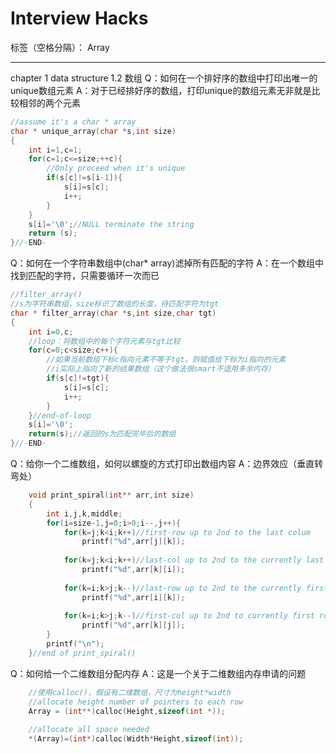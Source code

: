 ﻿# Interview Hacks

标签（空格分隔）： Array

---

chapter 1 data structure
1.2 数组
Q：如何在一个排好序的数组中打印出唯一的unique数组元素
A：对于已经排好序的数组，打印unique的数组元素无非就是比较相邻的两个元素
```C
//assume it's a char * array
char * unique_array(char *s,int size)
{
    int i=1,c=1;
    for(c=1;c<=size;++c){
        //Only proceed when it's unique
        if(s[c]!=s[i-1]){
            s[i]=s[c];
            i++;
        }
    }
    s[i]='\0';//NULL terminate the string
    return (s);
}//-END-
```

Q：如何在一个字符串数组中(char* array)滤掉所有匹配的字符
A：在一个数组中找到匹配的字符，只需要循环一次而已
```C
//filter_array()
//s为字符串数组，size标识了数组的长度，待匹配字符为tgt
char * filter_array(char *s,int size,char tgt)
{
    int i=0,c;
    //loop：将数组中的每个字符元素与tgt比较
    for(c=0;c<size;c++){
        //如果当前数组下标c指向元素不等于tgt，则赋值给下标为i指向的元素
        //i实际上指向了新的结果数组（这个做法很smart不适用多余内存）
        if(s[c]!=tgt){
            s[i]=s[c];
            i++;
        }
    }//end-of-loop
    s[i]='\0';
    return(s);//返回的s为匹配完毕后的数组
}//-END-
```

Q：给你一个二维数组，如何以螺旋的方式打印出数组内容
A：边界效应（垂直转弯处）
```C
    void print_spiral(int** arr,int size)
    {
        int i,j,k,middle;
        for(i=size-1,j=0;i>0;i--,j++){
            for(k=j;k<i;k++)//first-row up to 2nd to the last colum
                printf("%d",arr[j][k]);
            
            for(k=j;k<i;k++)//last-col up to 2nd to the currently last row
                printf("%d",arr[k][i]);
                
            for(k=i;k>j;k--)//last-row up to 2nd to the currently first colum
                printf("%d",arr[i][k]);
                
            for(k=i;k>j;k--)//first-col up to 2nd to currently first row
                printf("%d",arr[k][j]);
        }
        printf("\n");
    }//end of print_spiral()
```

Q：如何给一个二维数组分配内存
A：这是一个关于二维数组内存申请的问题
```C
    //使用calloc()，假设有二维数组，尺寸为height*width
    //allocate height number of pointers to each row
    Array = (int**)calloc(Height,sizeof(int *));
    
    //allocate all space needed
    *(Array)=(int*)calloc(Width*Height,sizeof(int));
```


